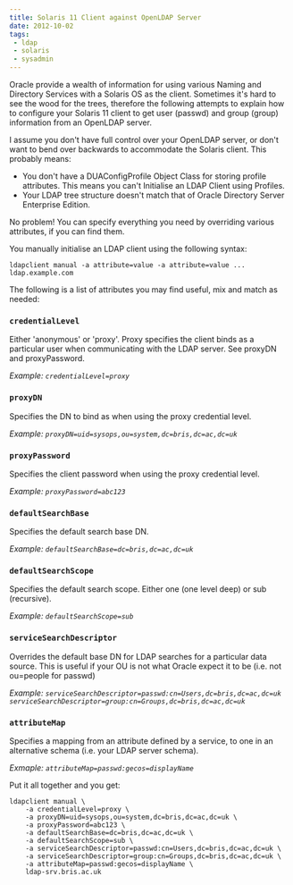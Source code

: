 ```yaml
---
title: Solaris 11 Client against OpenLDAP Server
date: 2012-10-02
tags:
 - ldap
 - solaris
 - sysadmin
---
```


Oracle provide a wealth of information for using various Naming and
Directory Services with a Solaris OS as the client. Sometimes it's hard
to see the wood for the trees, therefore the following attempts to
explain how to configure your Solaris 11 client to get user (passwd) and
group (group) information from an OpenLDAP server.

I assume you don't have full control over your OpenLDAP server, or don't
want to bend over backwards to accommodate the Solaris client. This
probably means:

- You don't have a DUAConfigProfile Object Class for storing profile
    attributes. This means you can't Initialise an LDAP Client using
    Profiles.
- Your LDAP tree structure doesn't match that of Oracle Directory
    Server Enterprise Edition.

No problem! You can specify everything you need by overriding various
attributes, if you can find them.

You manually initialise an LDAP client using the following syntax:

```plaintext
ldapclient manual -a attribute=value -a attribute=value ... ldap.example.com
```

The following is a list of attributes you may find useful, mix and match
as needed:

### `credentialLevel`

Either 'anonymous' or 'proxy'. Proxy specifies the client binds as a
particular user when communicating with the LDAP server. See proxyDN and
proxyPassword.  

*Example: `credentialLevel=proxy`*

### `proxyDN`

Specifies the DN to bind as when using the proxy credential level.  

*Example: `proxyDN=uid=sysops,ou=system,dc=bris,dc=ac,dc=uk`*

### `proxyPassword`

Specifies the client password when using the proxy credential level.  

*Example: `proxyPassword=abc123`*

### `defaultSearchBase`

Specifies the default search base DN.  

*Example: `defaultSearchBase=dc=bris,dc=ac,dc=uk`*

### `defaultSearchScope`

Specifies the default search scope. Either one (one level deep) or sub
(recursive).  

*Example: `defaultSearchScope=sub`*

### `serviceSearchDescriptor`

Overrides the default base DN for LDAP searches for a particular data
source. This is useful if your OU is not what Oracle expect it to be
(i.e. not ou=people for passwd)  

*Example: `serviceSearchDescriptor=passwd:cn=Users,dc=bris,dc=ac,dc=uk  
serviceSearchDescriptor=group:cn=Groups,dc=bris,dc=ac,dc=uk`*

### `attributeMap`

Specifies a mapping from an attribute defined by a service, to one in an
alternative schema (i.e. your LDAP server schema).  

*Exmaple: `attributeMap=passwd:gecos=displayName`*

Put it all together and you get:

```plaintext
ldapclient manual \
    -a credentialLevel=proxy \
    -a proxyDN=uid=sysops,ou=system,dc=bris,dc=ac,dc=uk \
    -a proxyPassword=abc123 \ 
    -a defaultSearchBase=dc=bris,dc=ac,dc=uk \
    -a defaultSearchScope=sub \
    -a serviceSearchDescriptor=passwd:cn=Users,dc=bris,dc=ac,dc=uk \
    -a serviceSearchDescriptor=group:cn=Groups,dc=bris,dc=ac,dc=uk \ 
    -a attributeMap=passwd:gecos=displayName \
    ldap-srv.bris.ac.uk
```
